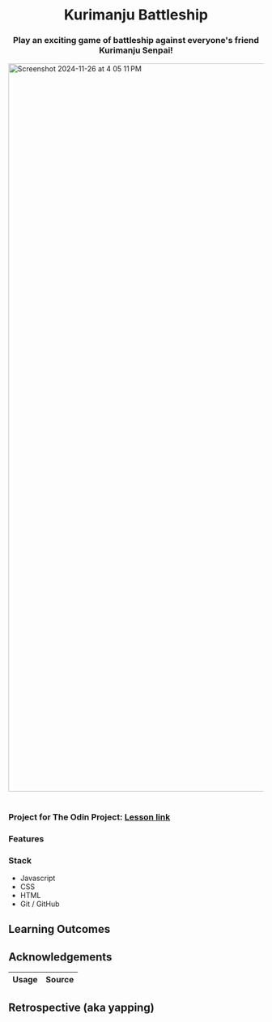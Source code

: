 <h1 align="center">Kurimanju Battleship</h1>
<h3 align="center">Play an exciting game of battleship against everyone's friend Kurimanju Senpai!</h3>

<img width="1439" alt="Screenshot 2024-11-26 at 4 05 11 PM" src="https://github.com/user-attachments/assets/3cb1a4a9-3a2d-429f-b189-7cb4e0d9bb35">

<h1></h1>

### Project for The Odin Project: [Lesson link](https://www.theodinproject.com/lessons/node-path-javascript-battleship)

### Features

### Stack

- Javascript
- CSS
- HTML
- Git / GitHub

## Learning Outcomes


## Acknowledgements

| Usage    | Source |
| -------- | ------- |

## Retrospective (aka yapping)

